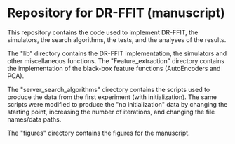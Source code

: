 # Repository for DR-FFIT (manuscript)

This repository contains the code used to implement DR-FFIT, the simulators, the search algorithms, the tests, and the analyses of the results.

The "lib" directory contains the DR-FFIT implementation, the simulators and other miscellaneous functions. The "Feature_extraction" directory contains the implementation of the black-box feature functions (AutoEncoders and PCA).

The "server_search_algorithms" directory contains the scripts used to produce the data from the first experiment (with initialization). The same scripts were modified to produce the "no initialization" data by changing the starting point, increasing the number of iterations, and changing the file names/data paths. 

The "figures" directory contains the figures for the manuscript.
